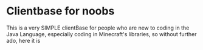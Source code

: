 # Clientbase for noobs

This is a very SIMPLE clientBase for people who are new to coding in the Java Language, especially coding in Minecraft's libraries, so
without further ado, here it is 
